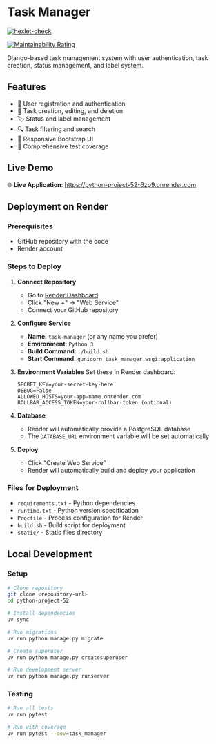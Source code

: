 # Task Manager

[![hexlet-check](https://github.com/Greshn1k92/python-project-52/actions/workflows/hexlet-check.yml/badge.svg)](https://github.com/Greshn1k92/python-project-52/actions/workflows/hexlet-check.yml)

[![Maintainability Rating](https://sonarcloud.io/api/project_badges/measure?project=Greshn1k92_python-project-52&metric=sqale_rating)](https://sonarcloud.io/summary/new_code?id=Greshn1k92_python-project-52)


Django-based task management system with user authentication, task creation, status management, and label system.

## Features

- 👤 User registration and authentication
- 📝 Task creation, editing, and deletion
- 🏷️ Status and label management
- 🔍 Task filtering and search
- 📱 Responsive Bootstrap UI
- 🧪 Comprehensive test coverage

## Live Demo

🌐 **Live Application**: https://python-project-52-6zp9.onrender.com

## Deployment on Render

### Prerequisites
- GitHub repository with the code
- Render account

### Steps to Deploy

1. **Connect Repository**
   - Go to [Render Dashboard](https://dashboard.render.com)
   - Click "New +" → "Web Service"
   - Connect your GitHub repository

2. **Configure Service**
   - **Name**: `task-manager` (or any name you prefer)
   - **Environment**: `Python 3`
   - **Build Command**: `./build.sh`
   - **Start Command**: `gunicorn task_manager.wsgi:application`

3. **Environment Variables**
   Set these in Render dashboard:
   ```
   SECRET_KEY=your-secret-key-here
   DEBUG=False
   ALLOWED_HOSTS=your-app-name.onrender.com
   ROLLBAR_ACCESS_TOKEN=your-rollbar-token (optional)
   ```

4. **Database**
   - Render will automatically provide a PostgreSQL database
   - The `DATABASE_URL` environment variable will be set automatically

5. **Deploy**
   - Click "Create Web Service"
   - Render will automatically build and deploy your application

### Files for Deployment

- `requirements.txt` - Python dependencies
- `runtime.txt` - Python version specification
- `Procfile` - Process configuration for Render
- `build.sh` - Build script for deployment
- `static/` - Static files directory

## Local Development

### Setup
```bash
# Clone repository
git clone <repository-url>
cd python-project-52

# Install dependencies
uv sync

# Run migrations
uv run python manage.py migrate

# Create superuser
uv run python manage.py createsuperuser

# Run development server
uv run python manage.py runserver
```

### Testing
```bash
# Run all tests
uv run pytest

# Run with coverage
uv run pytest --cov=task_manager
```


